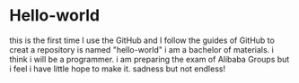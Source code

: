 # Hello-world
this is the first time I use the GitHub and I follow the guides of GitHub to creat a repository  is named "hello-world"
i am a bachelor of materials.
i think i will be a programmer.
i am preparing the exam of Alibaba Groups but i feel i have little hope to make it.
sadness but not endless!
